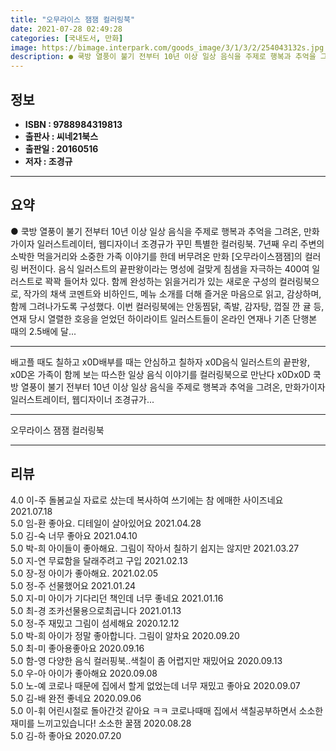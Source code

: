 ```yaml
---
title: "오무라이스 잼잼 컬러링북"
date: 2021-07-28 02:49:28
categories: [국내도서, 만화]
image: https://bimage.interpark.com/goods_image/3/1/3/2/254043132s.jpg
description: ● 쿡방 열풍이 불기 전부터 10년 이상 일상 음식을 주제로 행복과 추억을 그려온, 만화가이자 일러스트레이터, 웹디자이너 조경규가 꾸민 특별한 컬러링북. 7년째 우리 주변의 소박한 먹을거리와 소중한 가족 이야기를 한데 버무려온 만화 [오무라이스잼잼]의 컬러링 버전이다. 음식 일러스트의
---
```


## **정보**

- **ISBN : 9788984319813**
- **출판사 : 씨네21북스**
- **출판일 : 20160516**
- **저자 : 조경규**

------



## **요약**

●  쿡방 열풍이 불기 전부터 10년 이상 일상 음식을 주제로 행복과 추억을 그려온, 만화가이자 일러스트레이터, 웹디자이너 조경규가 꾸민 특별한 컬러링북. 7년째 우리 주변의 소박한 먹을거리와 소중한 가족 이야기를 한데 버무려온 만화 [오무라이스잼잼]의 컬러링 버전이다. 음식 일러스트의 끝판왕이라는 명성에 걸맞게 침샘을 자극하는 400여 일러스트로 꽉꽉 들어차 있다. 함께 완성하는 읽을거리가 있는 새로운 구성의 컬러링북으로, 작가의 채색 코멘트와 비하인드, 메뉴 소개를 더해 즐거운 마음으로 읽고, 감상하며, 함께 그려나가도록 구성했다. 이번 컬러링북에는 안동찜닭, 족발, 감자탕, 껍질 깐 귤 등, 연재 당시 열렬한 호응을 얻었던 하이라이트 일러스트들이 온라인 연재나 기존 단행본 때의 2.5배에 달...

------

배고플 때도 칠하고 x0D배부를 때는 안심하고 칠하자 x0D음식 일러스트의 끝판왕, x0D온 가족이 함께 보는 따스한 일상 음식 이야기를 컬러링북으로 만난다 x0Dx0D 쿡방 열풍이 불기 전부터 10년 이상 일상 음식을 주제로 행복과 추억을 그려온, 만화가이자 일러스트레이터, 웹디자이너 조경규가... 

------


오무라이스 잼잼 컬러링북 

------


## **리뷰** 

4.0 이-주 돌봄교실 자료로 샀는데 복사하여 쓰기에는 참 에매한 사이즈네요  2021.07.18 <br/>5.0 임-환 좋아요. 디테일이 살아있어요 2021.04.28 <br/>5.0 김-숙 너무 좋아요 2021.04.10 <br/>5.0 박-희 아이들이 좋아해요. 그림이 작아서 칠하기 쉽지는 않지만 2021.03.27 <br/>5.0 지-연 무료함을 달래주려고 구입 2021.02.13 <br/>5.0 장-정 아이가 좋아해요.  2021.02.05 <br/>5.0 정-주 선물했어요 2021.01.24 <br/>5.0 지-미 아이가 기다리던 책인데 너무 좋네요  2021.01.16 <br/>5.0 최-경 조카선물용으로최곱니다 2021.01.13 <br/>5.0 정-주 재밌고 그림이 섬세해요 2020.12.12 <br/>5.0 박-희 아이가 정말 좋아합니다. 그림이 알차요 2020.09.20 <br/>5.0 최-미 좋아용좋아요 2020.09.16 <br/>5.0 함-영 다양한 음식 컬러핑북..색칠이 좀 어렵지만 재밌어요 2020.09.13 <br/>5.0 우-아 아이가 좋아해요 2020.09.08 <br/>5.0 노-예 코로나 때문에 집에서 할게 없었는데 너무 재밌고 좋아요 2020.09.07 <br/>5.0 김-배 완전 좋네요 2020.09.06 <br/>5.0 이-휘 어린시절로 돌아간것 같아요 ㅋㅋ 코로나때매 집에서 색칠공부하면서 소소한 재미를 느끼고있습니다! 소소한 꿀잼 2020.08.28 <br/>5.0 김-하 좋아요 2020.07.20 <br/>